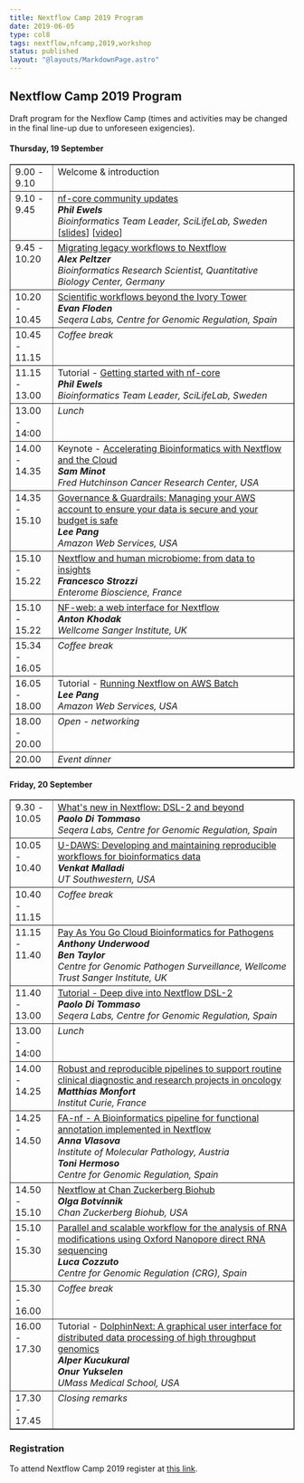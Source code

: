 ```yaml
---
title: Nextflow Camp 2019 Program
date: 2019-06-05
type: col8
tags: nextflow,nfcamp,2019,workshop
status: published
layout: "@layouts/MarkdownPage.astro"
---
```


## Nextflow Camp 2019 Program

Draft program for the Nexflow Camp (times and activities may be changed in the final line-up due to unforeseen exigencies).

#### Thursday, 19 September

<table border=1 cellpadding=9 >
  <colgroup>
    <col style='width: 15%'/>
    <col style='width: 85%' />
  </colgroup>
<tr>
<td valign='top'>9.00 - 9.10</td>
<td valign='top'>Welcome & introduction<br>
    </td>
</tr>

<tr>
<td valign='top'>9.10 - 9.45</td>
<td valign='top'><a href='/nfcamp/2019/phil.html'>nf-core community updates</a><br>
    <i><b>Phil Ewels</b><br>
    Bioinformatics Team Leader, SciLifeLab, Sweden</i>
    <br>
        [<a href='https://www.slideshare.net/tallphil/nextflow-camp-2019-nfcore-community-updates' target='blank'>slides</a>]&nbsp;[<a href='https://youtu.be/PAp3gdEMSeQ' target='blank'>video</a>]
    </td>
</tr>

<tr>
<td valign='top'>9.45 - 10.20</td>
<td valign='top'><a href='/nfcamp/2019/alex.html'>Migrating legacy workflows to Nextflow</a><br>
    <i><b>Alex Peltzer</b><br>
    Bioinformatics Research Scientist, Quantitative Biology Center, Germany</i></td>
</tr>

<tr>
<td valign='top'>10.20 - 10.45</td>
<td valign='top'><a href='/nfcamp/2019/evan.html'>Scientific workflows beyond the Ivory Tower</a><br>
    <i><b>Evan Floden</b><br>
    Seqera Labs, Centre for Genomic Regulation, Spain </i></td>
</tr>

<tr>
<td valign='top'>10.45 - 11.15</td>
<td valign='top'>
    <i>Coffee break</i></td>
</tr>

<tr>
<td valign='top'>11.15 - 13.00</td>
<td valign='top'>Tutorial - <a href='/nfcamp/2019/phil-tutorial.html'>Getting started with nf-core</a><br>
    <i><b>Phil Ewels</b><br>
    Bioinformatics Team Leader, SciLifeLab, Sweden</i></td>
</tr>

<tr>
<td valign='top'>13.00 - 14:00</td>
<td valign='top'>
    <i>Lunch</i></td>
</tr>

<tr>
<td valign='top'>14.00 - 14.35</td>
<td valign='top'>Keynote - <a href='/nfcamp/2019/sam.html'>Accelerating Bioinformatics with Nextflow and the Cloud</a><br>
    <i><b>Sam Minot</b><br>
    Fred Hutchinson Cancer Research Center, USA</i></td>
</tr>

<tr>
<td valign='top'>14.35 - 15.10</td>
<td valign='top'><a href='/nfcamp/2019/lee.html'>Governance & Guardrails: Managing your AWS account to ensure your data is secure and your budget is safe</a><br>
    <i><b>Lee Pang</b><br>
    Amazon Web Services, USA</i></td>
</tr>

<tr>
<td valign='top'>15.10 - 15.22</td>
<td valign='top'><a href='/nfcamp/2019/francesco.html'>Nextflow and human microbiome: from data to insights</a><br>
    <i><b>Francesco Strozzi</b><br>
    Enterome Bioscience, France</i></td>
</tr>

<tr>
<td valign='top'>15.10 - 15.22</td>
<td valign='top'><a href='/nfcamp/2019/anton.html'>NF-web: a web interface for Nextflow</a><br>
    <i><b>Anton Khodak</b><br>
    Wellcome Sanger Institute, UK
</i></td>
</tr>

<tr>
<td valign='top'>15.34 - 16.05</td>
<td valign='top'>
    <i>Coffee break</i></td>
</tr>

<tr>
<td valign='top'>16.05 - 18.00</td>
<td valign='top'>Tutorial - <a href='/nfcamp/2019/lee-tutorial.html'>Running Nextflow on AWS Batch</a><br>
    <i><b>Lee Pang</b><br>
    Amazon Web Services, USA</i></td>
</tr>

<tr>
<td valign='top'>18.00 - 20.00</td>
<td valign='top'><i>Open - networking</i></td>
</tr>

<tr>
<td valign='top'>20.00</td>
<td valign='top'><i>Event dinner</i></td>
</tr>

</table>


#### Friday, 20 September


<table border=1 cellpadding=9 >
  <colgroup>
    <col style='width: 15%'/>
    <col style='width: 85%' />
  </colgroup>
<tr>

<tr>
<td valign='top'>9.30 - 10.05</td>
<td valign='top'><a href='/nfcamp/2019/paolo.html'>What's new in Nextflow: DSL-2 and beyond</a><br>
    <i><b>Paolo Di Tommaso</b><br>
    Seqera Labs, Centre for Genomic Regulation, Spain</i></td>
</tr>

<tr>
<td valign='top'>10.05 - 10.40</td>
<td valign='top'><a href='/nfcamp/2019/venkat.html'>U-DAWS: Developing and maintaining reproducible workflows for bioinformatics data</a><br>
    <i><b>Venkat Malladi</b><br>
    UT Southwestern, USA</i></td>
</tr>

<tr>
<td valign='top'>10.40 - 11.15</td>
<td valign='top'>
    <i>Coffee break</i></td>
</tr>

<tr>
<td valign='top'>11.15 - 11.40</td>
<td valign='top'><a href='/nfcamp/2019/anthony.html'>Pay As You Go Cloud Bioinformatics for Pathogens</a><br>
    <i><b>Anthony Underwood</b><br>
    <b>Ben Taylor</b><br>
    Centre for Genomic Pathogen Surveillance, Wellcome Trust Sanger Institute, UK</i></td>
</tr>

<tr>
<td valign='top'>11.40 - 13.00</td>
<td valign='top'><a href='/nfcamp/2019/paolo-tutorial.html'>Tutorial - Deep dive into Nextflow DSL-2</a><br>
    <i><b>Paolo Di Tommaso</b><br>
    Seqera Labs, Centre for Genomic Regulation, Spain</i></td>
</tr>

<tr>
<td valign='top'>13.00 - 14:00</td>
<td valign='top'>
    <i>Lunch</i></td>
</tr>


<tr>
<td valign='top'>14.00 - 14.25</td>
<td valign='top'><a href='/nfcamp/2019/matthias.html'>Robust and reproducible pipelines to support routine clinical diagnostic and research projects in oncology</a><br>
    <i><b>Matthias Monfort</b><br>
    Institut Curie, France</i></td>
</tr>

<tr>
<td valign='top'>14.25 - 14.50</td>
<td valign='top'><a href='/nfcamp/2019/anna.html'>FA-nf - A Bioinformatics pipeline for functional annotation implemented in Nextflow</a><br>
    <i>
    <b>Anna Vlasova</b><br>
    Institute of Molecular Pathology, Austria<br>
    <b> Toni Hermoso</b><br>
    Centre for Genomic Regulation, Spain
    </i></td>
</tr>

<tr>
<td valign='top'>14.50 - 15.10</td>
<td valign='top'><a href='/nfcamp/2019/olga.html'>Nextflow at Chan Zuckerberg Biohub</a><br>
    <i><b>Olga Botvinnik</b><br>
    Chan Zuckerberg Biohub, USA</i></td>
</tr>
<tr>
<td valign='top'>15.10 - 15.30</td>
<td valign='top'><a href='/nfcamp/2019/luca.html'>Parallel and scalable workflow for the analysis of RNA modifications using Oxford Nanopore direct RNA sequencing</a><br>
    <i><b>Luca Cozzuto</b><br>
    Centre for Genomic Regulation (CRG), Spain</i></td>
</tr>

<tr>
<td valign='top'>15.30 - 16.00 </td>
<td valign='top'>
    <i>Coffee break</i></td>
</tr>


<tr>
<td valign='top'>16.00 - 17.30</td>
<td valign='top'>Tutorial - <a href='/nfcamp/2019/alper.html'>DolphinNext: A graphical user interface for distributed data processing of high throughput genomics</a><br>
    <i><b>Alper Kucukural</b><br>
    <b>Onur Yukselen</b><br>
    UMass Medical School, USA</i></td>
</tr>

<tr>
<td valign='top'>17.30 - 17.45</td>
<td valign='top'>
    <i>Closing remarks</i></td>
</tr>

</table>


### Registration

To attend Nextflow Camp 2019 register at [this link](https://www.crg.eu/en/event/coursescrg-nextflow-2019).
